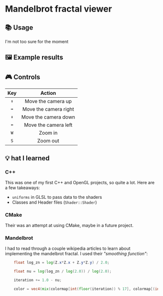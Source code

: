 ﻿# Mandelbrot fractal viewer

## 📚 Usage

I'm not too sure for the moment

## 🖼 Example results

## 🎮 Controls

| Key | Action |
| :-: | :----: |
| `⬆` | Move the camera up |
| `➡` | Move the camera right |
| `⬇` | Move the camera down |
| `⬅` | Move the camera left |
| `W` | Zoom in |
| `S` | Zoom out |

## 💡 hat I learned

### C++

This was one of my first C++ and OpenGL projects, so quite a lot. Here are a few takeaways:

- `uniforms` in GLSL to pass data to the shaders
- Classes and Header files (`Shader::Shader`)

### CMake

Their was an attempt at using CMake, maybe in a future project.

### Mandelbrot

I had to read through a couple wikipedia articles to learn about implementing the mandelbrot fractal.
I used their _"smoothing function"_: 

```glsl
	float log_zn = log(Z.x*Z.x + Z.y*Z.y) / 2.0;

	float nu = log(log_zn / log(2.0)) / log(2.0);

    iteration += 1.0 - nu;

    color = vec4(mix(colormap[int(floor(iteration)) % 17], colormap[(int(floor(iteration)) + 1) % 17], fract(iteration)), 1.0);
```
